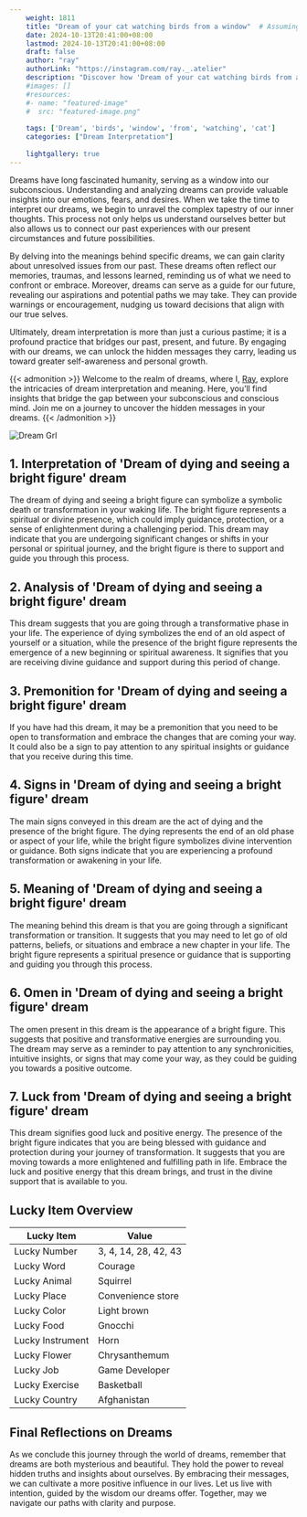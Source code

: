 ```yaml
---
    weight: 1811
    title: "Dream of your cat watching birds from a window"  # Assuming 'title' column exists
    date: 2024-10-13T20:41:00+08:00
    lastmod: 2024-10-13T20:41:00+08:00
    draft: false
    author: "ray"
    authorLink: "https://instagram.com/ray._.atelier"
    description: "Discover how 'Dream of your cat watching birds from a window' can interpret your future and uncover its significant meanings in your life."
    #images: []
    #resources:
    #- name: "featured-image"
    #  src: "featured-image.png"
    
    tags: ['Dream', 'birds', 'window', 'from', 'watching', 'cat']
    categories: ["Dream Interpretation"]
    
    lightgallery: true
---
```

    
Dreams have long fascinated humanity, serving as a window into our subconscious. Understanding and analyzing dreams can provide valuable insights into our emotions, fears, and desires. When we take the time to interpret our dreams, we begin to unravel the complex tapestry of our inner thoughts. This process not only helps us understand ourselves better but also allows us to connect our past experiences with our present circumstances and future possibilities.

By delving into the meanings behind specific dreams, we can gain clarity about unresolved issues from our past. These dreams often reflect our memories, traumas, and lessons learned, reminding us of what we need to confront or embrace. Moreover, dreams can serve as a guide for our future, revealing our aspirations and potential paths we may take. They can provide warnings or encouragement, nudging us toward decisions that align with our true selves.

Ultimately, dream interpretation is more than just a curious pastime; it is a profound practice that bridges our past, present, and future. By engaging with our dreams, we can unlock the hidden messages they carry, leading us toward greater self-awareness and personal growth.

{{< admonition >}}
Welcome to the realm of dreams, where I, [Ray](https://instagram.com/ray._.atelier), explore the intricacies of dream interpretation and meaning. Here, you’ll find insights that bridge the gap between your subconscious and conscious mind. Join me on a journey to uncover the hidden messages in your dreams.
{{< /admonition >}}

![Dream Grl](https://cdn.pixabay.com/photo/2017/11/02/03/35/gothic-2910057_1280.jpg "Dream Grl")

## 1. Interpretation of 'Dream of dying and seeing a bright figure' dream
 The dream of dying and seeing a bright figure can symbolize a symbolic death or transformation in your waking life. The bright figure represents a spiritual or divine presence, which could imply guidance, protection, or a sense of enlightenment during a challenging period. This dream may indicate that you are undergoing significant changes or shifts in your personal or spiritual journey, and the bright figure is there to support and guide you through this process.

## 2. Analysis of 'Dream of dying and seeing a bright figure' dream
 This dream suggests that you are going through a transformative phase in your life. The experience of dying symbolizes the end of an old aspect of yourself or a situation, while the presence of the bright figure represents the emergence of a new beginning or spiritual awareness. It signifies that you are receiving divine guidance and support during this period of change.

## 3. Premonition for 'Dream of dying and seeing a bright figure' dream
 If you have had this dream, it may be a premonition that you need to be open to transformation and embrace the changes that are coming your way. It could also be a sign to pay attention to any spiritual insights or guidance that you receive during this time.

## 4. Signs in 'Dream of dying and seeing a bright figure' dream
 The main signs conveyed in this dream are the act of dying and the presence of the bright figure. The dying represents the end of an old phase or aspect of your life, while the bright figure symbolizes divine intervention or guidance. Both signs indicate that you are experiencing a profound transformation or awakening in your life.

## 5. Meaning of 'Dream of dying and seeing a bright figure' dream
 The meaning behind this dream is that you are going through a significant transformation or transition. It suggests that you may need to let go of old patterns, beliefs, or situations and embrace a new chapter in your life. The bright figure represents a spiritual presence or guidance that is supporting and guiding you through this process.

## 6. Omen in 'Dream of dying and seeing a bright figure' dream
 The omen present in this dream is the appearance of a bright figure. This suggests that positive and transformative energies are surrounding you. The dream may serve as a reminder to pay attention to any synchronicities, intuitive insights, or signs that may come your way, as they could be guiding you towards a positive outcome.

## 7. Luck from 'Dream of dying and seeing a bright figure' dream
 This dream signifies good luck and positive energy. The presence of the bright figure indicates that you are being blessed with guidance and protection during your journey of transformation. It suggests that you are moving towards a more enlightened and fulfilling path in life. Embrace the luck and positive energy that this dream brings, and trust in the divine support that is available to you.

## Lucky Item Overview
| Lucky Item          | Value              |
|---------------|--------------------|
| Lucky Number        | 3, 4, 14, 28, 42, 43  |
| Lucky Word          | Courage |
| Lucky Animal        | Squirrel |
| Lucky Place         | Convenience store     |
| Lucky Color         | Light brown     |
| Lucky Food          | Gnocchi      |
| Lucky Instrument    | Horn |
| Lucky Flower        | Chrysanthemum    |
| Lucky Job           | Game Developer       |
| Lucky Exercise      | Basketball  |
| Lucky Country       | Afghanistan    |


##  Final Reflections on Dreams

As we conclude this journey through the world of dreams, remember that dreams are both mysterious and beautiful. They hold the power to reveal hidden truths and insights about ourselves. By embracing their messages, we can cultivate a more positive influence in our lives. Let us live with intention, guided by the wisdom our dreams offer. Together, may we navigate our paths with clarity and purpose.
